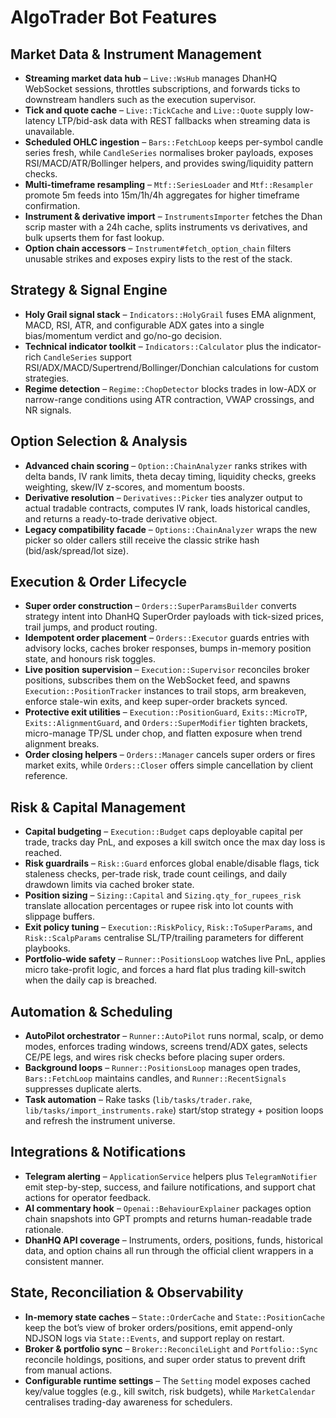 # AlgoTrader Bot Features

## Market Data & Instrument Management

- **Streaming market data hub** – `Live::WsHub` manages DhanHQ WebSocket sessions, throttles subscriptions, and forwards ticks to downstream handlers such as the execution supervisor.
- **Tick and quote cache** – `Live::TickCache` and `Live::Quote` supply low-latency LTP/bid-ask data with REST fallbacks when streaming data is unavailable.
- **Scheduled OHLC ingestion** – `Bars::FetchLoop` keeps per-symbol candle series fresh, while `CandleSeries` normalises broker payloads, exposes RSI/MACD/ATR/Bollinger helpers, and provides swing/liquidity pattern checks.
- **Multi-timeframe resampling** – `Mtf::SeriesLoader` and `Mtf::Resampler` promote 5m feeds into 15m/1h/4h aggregates for higher timeframe confirmation.
- **Instrument & derivative import** – `InstrumentsImporter` fetches the Dhan scrip master with a 24h cache, splits instruments vs derivatives, and bulk upserts them for fast lookup.
- **Option chain accessors** – `Instrument#fetch_option_chain` filters unusable strikes and exposes expiry lists to the rest of the stack.

## Strategy & Signal Engine

- **Holy Grail signal stack** – `Indicators::HolyGrail` fuses EMA alignment, MACD, RSI, ATR, and configurable ADX gates into a single bias/momentum verdict and go/no-go decision.
- **Technical indicator toolkit** – `Indicators::Calculator` plus the indicator-rich `CandleSeries` support RSI/ADX/MACD/Supertrend/Bollinger/Donchian calculations for custom strategies.
- **Regime detection** – `Regime::ChopDetector` blocks trades in low-ADX or narrow-range conditions using ATR contraction, VWAP crossings, and NR signals.

## Option Selection & Analysis

- **Advanced chain scoring** – `Option::ChainAnalyzer` ranks strikes with delta bands, IV rank limits, theta decay timing, liquidity checks, greeks weighting, skew/IV z-scores, and momentum boosts.
- **Derivative resolution** – `Derivatives::Picker` ties analyzer output to actual tradable contracts, computes IV rank, loads historical candles, and returns a ready-to-trade derivative object.
- **Legacy compatibility facade** – `Options::ChainAnalyzer` wraps the new picker so older callers still receive the classic strike hash (bid/ask/spread/lot size).

## Execution & Order Lifecycle

- **Super order construction** – `Orders::SuperParamsBuilder` converts strategy intent into DhanHQ SuperOrder payloads with tick-sized prices, trail jumps, and product routing.
- **Idempotent order placement** – `Orders::Executor` guards entries with advisory locks, caches broker responses, bumps in-memory position state, and honours risk toggles.
- **Live position supervision** – `Execution::Supervisor` reconciles broker positions, subscribes them on the WebSocket feed, and spawns `Execution::PositionTracker` instances to trail stops, arm breakeven, enforce stale-win exits, and keep super-order brackets synced.
- **Protective exit utilities** – `Execution::PositionGuard`, `Exits::MicroTP`, `Exits::AlignmentGuard`, and `Orders::SuperModifier` tighten brackets, micro-manage TP/SL under chop, and flatten exposure when trend alignment breaks.
- **Order closing helpers** – `Orders::Manager` cancels super orders or fires market exits, while `Orders::Closer` offers simple cancellation by client reference.

## Risk & Capital Management

- **Capital budgeting** – `Execution::Budget` caps deployable capital per trade, tracks day PnL, and exposes a kill switch once the max day loss is reached.
- **Risk guardrails** – `Risk::Guard` enforces global enable/disable flags, tick staleness checks, per-trade risk, trade count ceilings, and daily drawdown limits via cached broker state.
- **Position sizing** – `Sizing::Capital` and `Sizing.qty_for_rupees_risk` translate allocation percentages or rupee risk into lot counts with slippage buffers.
- **Exit policy tuning** – `Execution::RiskPolicy`, `Risk::ToSuperParams`, and `Risk::ScalpParams` centralise SL/TP/trailing parameters for different playbooks.
- **Portfolio-wide safety** – `Runner::PositionsLoop` watches live PnL, applies micro take-profit logic, and forces a hard flat plus trading kill-switch when the daily cap is breached.

## Automation & Scheduling

- **AutoPilot orchestrator** – `Runner::AutoPilot` runs normal, scalp, or demo modes, enforces trading windows, screens trend/ADX gates, selects CE/PE legs, and wires risk checks before placing super orders.
- **Background loops** – `Runner::PositionsLoop` manages open trades, `Bars::FetchLoop` maintains candles, and `Runner::RecentSignals` suppresses duplicate alerts.
- **Task automation** – Rake tasks (`lib/tasks/trader.rake`, `lib/tasks/import_instruments.rake`) start/stop strategy + position loops and refresh the instrument universe.

## Integrations & Notifications

- **Telegram alerting** – `ApplicationService` helpers plus `TelegramNotifier` emit step-by-step, success, and failure notifications, and support chat actions for operator feedback.
- **AI commentary hook** – `Openai::BehaviourExplainer` packages option chain snapshots into GPT prompts and returns human-readable trade rationale.
- **DhanHQ API coverage** – Instruments, orders, positions, funds, historical data, and option chains all run through the official client wrappers in a consistent manner.

## State, Reconciliation & Observability

- **In-memory state caches** – `State::OrderCache` and `State::PositionCache` keep the bot’s view of broker orders/positions, emit append-only NDJSON logs via `State::Events`, and support replay on restart.
- **Broker & portfolio sync** – `Broker::ReconcileLight` and `Portfolio::Sync` reconcile holdings, positions, and super order status to prevent drift from manual actions.
- **Configurable runtime settings** – The `Setting` model exposes cached key/value toggles (e.g., kill switch, risk budgets), while `MarketCalendar` centralises trading-day awareness for schedulers.
